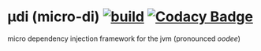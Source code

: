 # µdi (micro-di) [![build](https://travis-ci.org/assafw/udi.svg?branch=master)](https://travis-ci.org/assafw/udi) [![Codacy Badge](https://api.codacy.com/project/badge/Grade/3a47f95be0054c1884e7547ed953e4b4)](https://www.codacy.com/app/assafw/udi?utm_source=github.com&amp;utm_medium=referral&amp;utm_content=assafw/udi&amp;utm_campaign=Badge_Grade)

micro dependency injection framework for the jvm (pronounced _oodee_)
